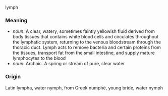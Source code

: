 lymph
### Meaning
+ _noun_: A clear, watery, sometimes faintly yellowish fluid derived from body tissues that contains white blood cells and circulates throughout the lymphatic system, returning to the venous bloodstream through the thoracic duct. Lymph acts to remove bacteria and certain proteins from the tissues, transport fat from the small intestine, and supply mature lymphocytes to the blood
+ _noun_: Archaic. A spring or stream of pure, clear water

### Origin

Latin lympha, water nymph, from Greek numphē, young bride, water nymph
